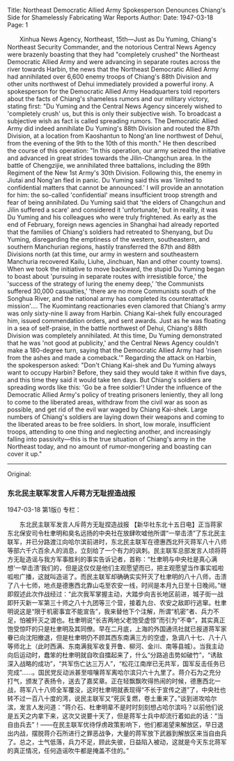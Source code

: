 Title: Northeast Democratic Allied Army Spokesperson Denounces Chiang's Side for Shamelessly Fabricating War Reports
Author:
Date: 1947-03-18
Page: 1

　　Xinhua News Agency, Northeast, 15th—Just as Du Yuming, Chiang's Northeast Security Commander, and the notorious Central News Agency were brazenly boasting that they had "completely crushed" the Northeast Democratic Allied Army and were advancing in separate routes across the river towards Harbin, the news that the Northeast Democratic Allied Army had annihilated over 6,600 enemy troops of Chiang's 88th Division and other units northwest of Dehui immediately provided a powerful irony. A spokesperson for the Democratic Allied Army Headquarters told reporters about the facts of Chiang's shameless rumors and our military victory, stating first: "Du Yuming and the Central News Agency sincerely wished to 'completely crush' us, but this is only their subjective wish. To broadcast a subjective wish as fact is called spreading rumors. The Democratic Allied Army did indeed annihilate Du Yuming's 88th Division and routed the 87th Division, at a location from Kaoshantun to Nong'an line northwest of Dehui, from the evening of the 9th to the 10th of this month." He then described the course of this operation: "In this operation, our army seized the initiative and advanced in great strides towards the Jilin-Changchun area. In the battle of Chengzijie, we annihilated three battalions, including the 89th Regiment of the New 1st Army's 30th Division. Following this, the enemy in Jiutai and Nong'an fled in panic. Du Yuming said this was 'limited to confidential matters that cannot be announced.' I will provide an annotation for him: the so-called 'confidential' means insufficient troop strength and fear of being annihilated. Du Yuming said that 'the elders of Changchun and Jilin suffered a scare' and considered it 'unfortunate,' but in reality, it was Du Yuming and his colleagues who were truly frightened. As early as the end of February, foreign news agencies in Shanghai had already reported that the families of Chiang's soldiers had retreated to Shenyang, but Du Yuming, disregarding the emptiness of the western, southeastern, and southern Manchurian regions, hastily transferred the 87th and 88th Divisions north (at this time, our army in western and southeastern Manchuria recovered Kailu, Liuhe, Jinchuan, Nan and other county towns). When we took the initiative to move backward, the stupid Du Yuming began to boast about 'pursuing in separate routes with irresistible force,' the 'success of the strategy of luring the enemy deep,' 'the Communists suffered 30,000 casualties,' 'there are no more Communists south of the Songhua River, and the national army has completed its counterattack mission'.... The Kuomintang reactionaries even clamored that Chiang's army was only sixty-nine li away from Harbin. Chiang Kai-shek fully encouraged him, issued commendation orders, and sent awards. Just as he was floating in a sea of self-praise, in the battle northwest of Dehui, Chiang's 88th Division was completely annihilated. At this time, Du Yuming demonstrated that he was 'not good at publicity,' and the Central News Agency couldn't make a 180-degree turn, saying that the Democratic Allied Army had 'risen from the ashes and made a comeback.'" Regarding the attack on Harbin, the spokesperson asked: "Don't Chiang Kai-shek and Du Yuming always want to occupy Harbin? Before, they said they would take it within five days, and this time they said it would take ten days. But Chiang's soldiers are spreading words like this: 'Go be a free soldier'! Under the influence of the Democratic Allied Army's policy of treating prisoners leniently, they all long to come to the liberated areas, withdraw from the civil war as soon as possible, and get rid of the evil war waged by Chiang Kai-shek. Large numbers of Chiang's soldiers are laying down their weapons and coming to the liberated areas to be free soldiers. In short, low morale, insufficient troops, attending to one thing and neglecting another, and increasingly falling into passivity—this is the true situation of Chiang's army in the Northeast today, and no amount of rumor-mongering and boasting can cover it up."



<hr /> 

Original: 


### 东北民主联军发言人斥蒋方无耻捏造战报

1947-03-18
第1版()
专栏：

　　东北民主联军发言人斥蒋方无耻捏造战报
    【新华社东北十五日电】正当蒋家东北保安司令杜聿明和臭名远扬的中央社在放肆吹嘘他所谓“一举击溃”了东北民主联军，并已分路渡江向哈尔滨前进时，东北民主联军在德惠西北歼灭蒋军八十八师等部六千六百余人的消息，立刻给了一个有力的讽刺。民主联军总部发言人顷将蒋方无耻造谣与我方军事胜利的事实告诉记者，首称：“杜聿明与中央社是真心满想‘一举击溃’我们的，但是这仅仅是他们主观愿望而已，把主观愿望当作事实呱啦呱啦广播，这就叫造谣了。而民主联军却确确实实歼灭了杜聿明的八十八师，击溃了八十七师，地点是德惠西北靠山屯至农安一线，时间是本月九日至十日晚间。”继即叙述此次作战经过：“此次我军掌握主动，大踏步向吉长地区前进，城子街一战即歼灭新一军第三十师之八十九团等三个营，接着九台、农安之敌即行逃窜。杜聿明说这是“限于机密事宜不能宣告”，我来替他下个注解，所谓“机密”者、兵力不足，怕被歼灭之谓也。杜聿明说“长吉两地父老饱受虚惊”而引为“不幸”，其实真正饱受惊吓的只是杜聿明及其同僚。早在二月底，上海的外国通讯社就已报道蒋军家眷已向沈阳撤退，但是杜聿明仍不顾其西东南满三方的空虚，急调八十七、八十八等师北上（此时西满、东南满我军收复开鲁、柳河、金川、南等县城）。当我主动向后运动时，蠢笨的杜聿明就自吹自擂起来了，什么“分路追击势如破竹”，“诱敌深入战略的成功”，“共军伤亡达三万人”，“松花江南岸已无共军，国军反击任务已完成”……。国民党反动派甚至喧嚷蒋军离哈尔滨只六十九里了。蒋介石为之充分打气，颁发了表扬令，送去了嘉奖章。正在轻飘飘吹得热闹的时候，德惠西北一战，蒋军八十八师全军覆没，这时杜聿明就表现得“不长于宣传之道”了，中央社也转不过一百八十度的湾，说民主联军又“死灰复燃，卷土重来了。”谈到进攻哈尔滨，发言人发问道：“蒋介石、杜聿明辈不是时时刻刻想占哈尔滨吗？以前他们说是五天之内拿下来，这次又说要十天了，但是蒋军士兵中却流行着如此的话：“当自由兵去”！——在民主联军优待俘虏政策影响下，他们都渴望来解放区，早日退出内战，摆脱蒋介石所进行之罪恶战争，大量的蒋军放下武器到解放区来当自由兵了。总之，士气低落，兵力不足，顾此失彼，日益陷入被动，这就是今天东北蒋军的真正情况，任何造谣吹牛都是掩盖不住的。”
